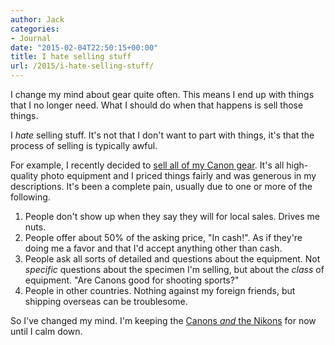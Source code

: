 ```yaml
---
author: Jack
categories:
- Journal
date: "2015-02-04T22:50:15+00:00"
title: I hate selling stuff
url: /2015/i-hate-selling-stuff/
---
```


I change my mind about gear quite often. This means I end up with things that I no longer need. What I should do when that happens is sell those things.

I _hate_ selling stuff. It's not that I don't want to part with things, it's that the process of selling is typically awful.

For example, I recently decided to [sell all of my Canon gear][1]. It's all high-quality photo equipment and I priced things fairly and was generous in my descriptions. It's been a complete pain, usually due to one or more of the following.

  1. People don't show up when they say they will for local sales. Drives me nuts.
  2. People offer about 50% of the asking price, "In cash!". As if they're doing me a favor and that I'd accept anything other than cash.
  3. People ask all sorts of detailed and questions about the equipment. Not _specific_ questions about the specimen I'm selling, but about the _class_ of equipment. "Are Canons good for shooting sports?"
  4. People in other countries. Nothing against my foreign friends, but shipping overseas can be troublesome.

So I've changed my mind. I'm keeping the [Canons _and_ the Nikons][2] for now until I calm down.

 [1]: https://www.baty.net/2015/01/selling-the-canons/
 [2]: https://www.baty.net/2013/06/keep-the-nikons-or-the-canons/